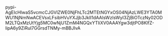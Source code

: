 pypi-AgEIcHlwaS5vcmcCJGVlZWE0NjFhLTc2MTEtNGYxOS04NjAzLWE3YTA0MWU1NjNmNwACEVsxLFsibHVuYXJjb3JkIl1dAAIsWzIsWyI3ZjBiOTczNy02ODM2LTQxMzUtYjg5MC0wNjU1ZmM4NGQxYTIiXV0AAAYgw3djtPO8KlfZ-lipA6y9ZiRuI7GGrsdTNMy-mBBJIvA